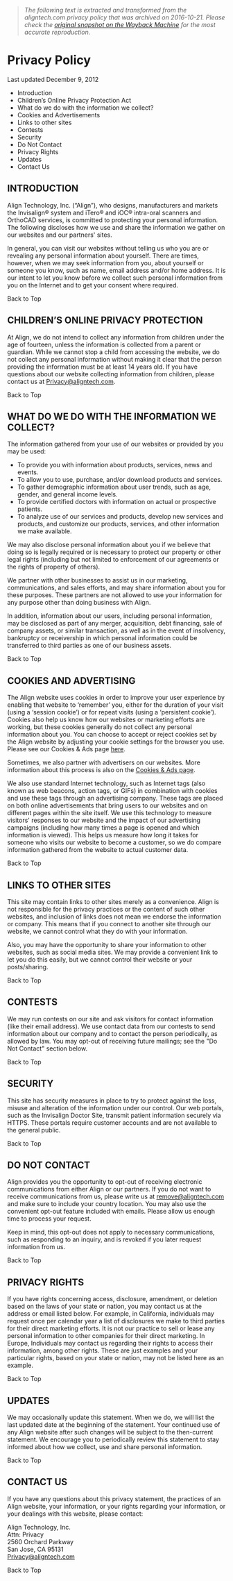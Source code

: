 > *The following text is extracted and transformed from the aligntech.com privacy policy that was archived on 2016-10-21. Please check the [original snapshot on the Wayback Machine](https://web.archive.org/web/20161021025132id_/http%3A//www.aligntech.com/privacy_policy) for the most accurate reproduction.*

# Privacy Policy

Last updated December 9, 2012

  * Introduction
  * Children’s Online Privacy Protection Act
  * What do we do with the information we collect?
  * Cookies and Advertisements
  * Links to other sites
  * Contests
  * Security
  * Do Not Contact
  * Privacy Rights
  * Updates
  * Contact Us



## INTRODUCTION

Align Technology, Inc. (“Align”), who designs, manufacturers and markets the Invisalign® system and iTero® and iOC® intra-oral scanners and OrthoCAD services, is committed to protecting your personal information. The following discloses how we use and share the information we gather on our websites and our partners' sites.

In general, you can visit our websites without telling us who you are or revealing any personal information about yourself. There are times, however, when we may seek information from you, about yourself or someone you know, such as name, email address and/or home address. It is our intent to let you know before we collect such personal information from you on the Internet and to get your consent where required.

Back to Top

## CHILDREN’S ONLINE PRIVACY PROTECTION

At Align, we do not intend to collect any information from children under the age of fourteen, unless the information is collected from a parent or guardian. While we cannot stop a child from accessing the website, we do not collect any personal information without making it clear that the person providing the information must be at least 14 years old. If you have questions about our website collecting information from children, please contact us at [Privacy@aligntech.com](mailto:%20privacy@aligntech.com).

Back to Top

## WHAT DO WE DO WITH THE INFORMATION WE COLLECT?

The information gathered from your use of our websites or provided by you may be used:

  * To provide you with information about products, services, news and events.
  * To allow you to use, purchase, and/or download products and services.
  * To gather demographic information about user trends, such as age, gender, and general income levels.
  * To provide certified doctors with information on actual or prospective patients.
  * To analyze use of our services and products, develop new services and products, and customize our products, services, and other information we make available.



We may also disclose personal information about you if we believe that doing so is legally required or is necessary to protect our property or other legal rights (including but not limited to enforcement of our agreements or the rights of property of others).

We partner with other businesses to assist us in our marketing, communications, and sales efforts, and may share information about you for these purposes. These partners are not allowed to use your information for any purpose other than doing business with Align.

In addition, information about our users, including personal information, may be disclosed as part of any merger, acquisition, debt financing, sale of company assets, or similar transaction, as well as in the event of insolvency, bankruptcy or receivership in which personal information could be transferred to third parties as one of our business assets.

Back to Top

## COOKIES AND ADVERTISING

The Align website uses cookies in order to improve your user experience by enabling that website to ‘remember’ you, either for the duration of your visit (using a ‘session cookie’) or for repeat visits (using a ‘persistent cookie’). Cookies also help us know how our websites or marketing efforts are working, but these cookies generally do not collect any personal information about you. You can choose to accept or reject cookies set by the Align website by adjusting your cookie settings for the browser you use. Please see our Cookies & Ads page [here](https://web.archive.org/cookies).

Sometimes, we also partner with advertisers on our websites. More information about this process is also on the [Cookies & Ads page](https://web.archive.org/cookies).

We also use standard Internet technology, such as Internet tags (also known as web beacons, action tags, or GIFs) in combination with cookies and use these tags through an advertising company. These tags are placed on both online advertisements that bring users to our websites and on different pages within the site itself. We use this technology to measure visitors' responses to our website and the impact of our advertising campaigns (including how many times a page is opened and which information is viewed). This helps us measure how long it takes for someone who visits our website to become a customer, so we do compare information gathered from the website to actual customer data.

Back to Top

## LINKS TO OTHER SITES

This site may contain links to other sites merely as a convenience. Align is not responsible for the privacy practices or the content of such other websites, and inclusion of links does not mean we endorse the information or company. This means that if you connect to another site through our website, we cannot control what they do with your information.

Also, you may have the opportunity to share your information to other websites, such as social media sites. We may provide a convenient link to let you do this easily, but we cannot control their website or your posts/sharing.

Back to Top

## CONTESTS

We may run contests on our site and ask visitors for contact information (like their email address). We use contact data from our contests to send information about our company and to contact the person periodically, as allowed by law. You may opt-out of receiving future mailings; see the "Do Not Contact" section below.

Back to Top

## SECURITY

This site has security measures in place to try to protect against the loss, misuse and alteration of the information under our control. Our web portals, such as the Invisalign Doctor Site, transmit patient information securely via HTTPS. These portals require customer accounts and are not available to the general public.

Back to Top

## DO NOT CONTACT

Align provides you the opportunity to opt-out of receiving electronic communications from either Align or our partners. If you do not want to receive communications from us, please write us at [remove@aligntech.com](mailto:%20remove@aligntech.com) and make sure to include your country location. You may also use the convenient opt-out feature included with emails. Please allow us enough time to process your request.

Keep in mind, this opt-out does not apply to necessary communications, such as responding to an inquiry, and is revoked if you later request information from us.

Back to Top

## PRIVACY RIGHTS

If you have rights concerning access, disclosure, amendment, or deletion based on the laws of your state or nation, you may contact us at the address or email listed below. For example, in California, individuals may request once per calendar year a list of disclosures we make to third parties for their direct marketing efforts. It is not our practice to sell or lease any personal information to other companies for their direct marketing. In Europe, Individuals may contact us regarding their rights to access their information, among other rights. These are just examples and your particular rights, based on your state or nation, may not be listed here as an example.

Back to Top

## UPDATES

We may occasionally update this statement. When we do, we will list the last updated date at the beginning of the statement. Your continued use of any Align website after such changes will be subject to the then-current statement. We encourage you to periodically review this statement to stay informed about how we collect, use and share personal information.

Back to Top

## CONTACT US

If you have any questions about this privacy statement, the practices of an Align website, your information, or your rights regarding your information, or your dealings with this website, please contact:

Align Technology, Inc.  
Attn: Privacy  
2560 Orchard Parkway  
San Jose, CA 95131  
[Privacy@aligntech.com](mailto:%20privacy@aligntech.com)

Back to Top
